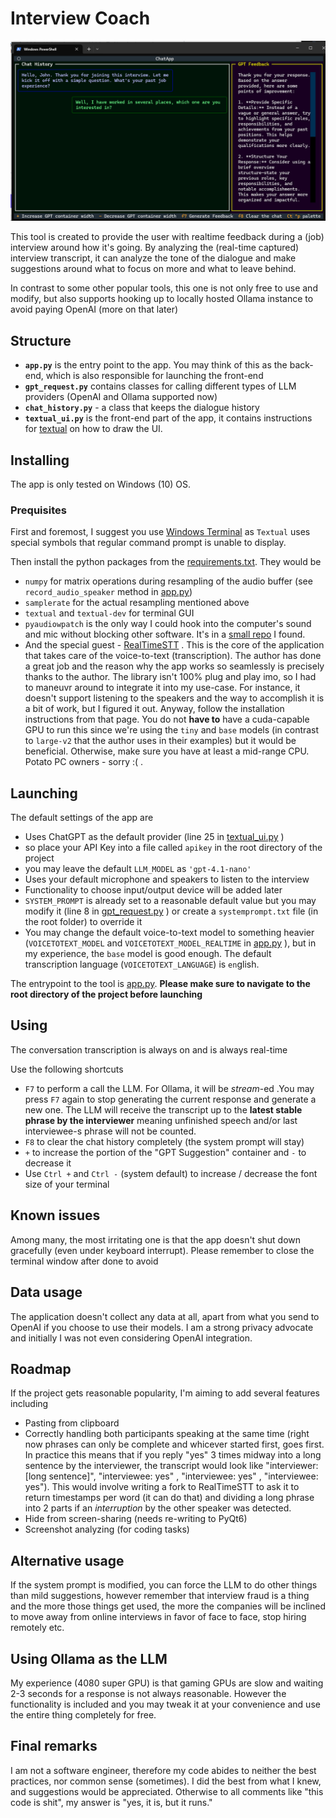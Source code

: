 # Interview Coach

![Screenshot](/Readme/screenshot.png)

This tool is created to provide the user with realtime feedback during a (job) interview around how it's going. By analyzing the (real-time captured) interview transcript, it can analyze the tone of the dialogue and make suggestions around what to focus on more and what to leave behind.

In contrast to some other popular tools, this one is not only free to use and modify, but also supports hooking up to locally hosted Ollama instance to avoid paying OpenAI (more on that later)

## Structure

- **`app.py`** is the entry point to the app. You may think of this as the back-end, which is also responsible for launching the front-end
- **`gpt_request.py`** contains classes for calling different types of LLM providers (OpenAI and Ollama supported now)
- **`chat_history.py`** - a class that keeps the dialogue history
- **`textual_ui.py`** is the front-end part of the app, it contains instructions for [textual](https://github.com/Textualize/textual) on how to draw the UI. 

## Installing

The app is only tested on Windows (10) OS.

### Prequisites

First and foremost, I suggest you use [Windows Terminal](https://learn.microsoft.com/en-us/windows/terminal/install) as `Textual` uses special symbols that regular command prompt is unable to display.

Then install the python packages from the [requirements.txt](requirements.txt). They would be
* `numpy` for matrix operations during resampling of the audio buffer (see `record_audio_speaker` method in [app.py](app.py))
* `samplerate` for the actual resampling mentioned above
* `textual` and `textual-dev` for terminal GUI
* `pyaudiowpatch` is the only way I could hook into the computer's sound and mic without blocking other software. It's in a [small repo](https://github.com/s0d3s/PyAudioWPatch/) I found.
* And the special guest - [RealTimeSTT](https://github.com/KoljaB/RealtimeSTT) . This is the core of the application that takes care of the voice-to-text (transcription). The author has done a great job and the reason why the app works so seamlessly is precisely thanks to the author. The library isn't 100% plug and play imo, so I had to maneuvr around to integrate it into my use-case. For instance, it doesn't support listening to the speakers and the way to accomplish it is a bit of work, but I figured it out. Anyway, follow the installation instructions from that page. You do not **have to** have a cuda-capable GPU to run this since we're using the `tiny` and `base` models (in contrast to `large-v2` that the author uses in their examples) but it would be beneficial. Otherwise, make sure you have at least a mid-range CPU. Potato PC owners - sorry :( .  

## Launching

The default settings of the app are
- Uses ChatGPT as the default provider (line 25 in [textual_ui.py](textual_ui.py) )
 - so place your API Key into a file called `apikey` in the root directory of the project
 - you may leave the default `LLM_MODEL` as `'gpt-4.1-nano'`
- Uses your default microphone and speakers to listen to the interview
 - Functionality to choose input/output device will be added later
- `SYSTEM_PROMPT` is already set to a reasonable default value but you may modify it (line 8 in [gpt_request.py](gpt_request.py) ) or create a `systemprompt.txt` file (in the root folder) to override it
- You may change the default voice-to-text model to something heavier (`VOICETOTEXT_MODEL` and `VOICETOTEXT_MODEL_REALTIME` in [app.py](app.py) ), but in my experience, the `base` model is good enough. The default transcription language (`VOICETOTEXT_LANGUAGE`) is `en`glish.

The entrypoint to the tool is [app.py](app.py). **Please make sure to navigate to the root directory of the project before launching**

## Using
The conversation transcription is always on and is always real-time

Use the following shortcuts
* `F7` to perform a call the LLM. For Ollama, it will be _stream_-ed .You may press `F7` again to stop generating the current response and generate a new one. The LLM will receive the transcript up to the **latest stable phrase by the interviewer** meaning unfinished speech and/or last interviewee-s phrase will not be counted.
* `F8` to clear the chat history completely (the system prompt will stay)
* `+` to increase the portion of the "GPT Suggestion" container and `-` to decrease it
* Use `Ctrl +` and `Ctrl -` (system default) to increase / decrease the font size of your terminal

## Known issues

Among many, the most irritating one is that the app doesn't shut down gracefully (even under keyboard interrupt). Please remember to close the terminal window after done to avoid 

## Data usage

The application doesn't collect any data at all, apart from what you send to OpenAI if you choose to use their models. I am a strong privacy advocate and initially I was not even considering OpenAI integration.

## Roadmap

If the project gets reasonable popularity, I'm aiming to add several features including
* Pasting from clipboard
* Correctly handling both participants speaking at the same time (right now phrases can only be complete and whicever started first, goes first. In practice this means that if you reply "yes" 3 times midway into a long sentence by the interviewer, the transcript would look like "interviewer: [long sentence]", "interviewee: yes" , "interviewee: yes" , "interviewee: yes"). This would involve writing a fork to RealTimeSTT to ask it to return timestamps per word (it can do that) and dividing a long phrase into 2 parts if an _interruption_ by the other speaker was detected. 
* Hide from screen-sharing (needs re-writing to PyQt6)
* Screenshot analyzing (for coding tasks)

## Alternative usage

If the system prompt is modified, you can force the LLM to do other things than mild suggestions, however remember that interview fraud is a thing and the more those things get used, the more the companies will be inclined to move away from online interviews in favor of face to face, stop hiring remotely etc. 

## Using Ollama as the LLM

My experience (4080 super GPU) is that gaming GPUs are slow and waiting 2-3 seconds for a response is not always reasonable. However the functionality is included and you may tweak it at your convenience and use the entire thing completely for free. 

## Final remarks

I am not a software engineer, therefore my code abides to neither the best practices, nor common sense (sometimes). I did the best from what I knew, and suggestions would be appreciated. Otherwise to all comments like "this code is shit", my answer is "yes, it is, but it runs."